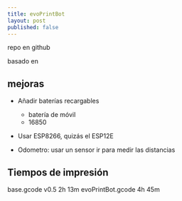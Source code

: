 ```yaml
---
title: evoPrintBot
layout: post
published: false
---
```


repo en github

basado en

## mejoras

* Añadir baterías recargables
  * batería de móvil
  * 16850

* Usar ESP8266, quizás el ESP12E

* Odometro: usar un sensor ir para medir las distancias


## Tiempos de impresión
base.gcode v0.5 2h 13m
evoPrintBot.gcode 4h 45m
